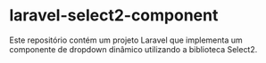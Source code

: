 # laravel-select2-component
Este repositório contém um projeto Laravel que implementa um componente de dropdown dinâmico utilizando a biblioteca Select2.
